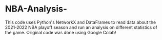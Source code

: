 # NBA-Analysis-
This code uses Python's NetworkX and DataFrames to read data about the 2021-2022 NBA playoff season and run an analysis on different statistics of the game. Original code was done using Google Colab!
